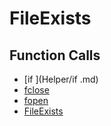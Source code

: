 # FileExists

## Function Calls
- [if ](Helper/if .md)
- [fclose](Helper/fclose.md)
- [fopen](Helper/fopen.md)
- [FileExists](FileExists.md)
